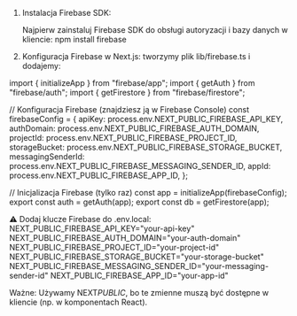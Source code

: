 1. Instalacja Firebase SDK:

   Najpierw zainstaluj Firebase SDK do obsługi autoryzacji i bazy danych w kliencie: npm install firebase

2. Konfiguracja Firebase w Next.js:
   tworzymy plik lib/firebase.ts i dodajemy:

import { initializeApp } from "firebase/app";
import { getAuth } from "firebase/auth";
import { getFirestore } from "firebase/firestore";

// Konfiguracja Firebase (znajdziesz ją w Firebase Console)
const firebaseConfig = {
apiKey: process.env.NEXT_PUBLIC_FIREBASE_API_KEY,
authDomain: process.env.NEXT_PUBLIC_FIREBASE_AUTH_DOMAIN,
projectId: process.env.NEXT_PUBLIC_FIREBASE_PROJECT_ID,
storageBucket: process.env.NEXT_PUBLIC_FIREBASE_STORAGE_BUCKET,
messagingSenderId: process.env.NEXT_PUBLIC_FIREBASE_MESSAGING_SENDER_ID,
appId: process.env.NEXT_PUBLIC_FIREBASE_APP_ID,
};

// Inicjalizacja Firebase (tylko raz)
const app = initializeApp(firebaseConfig);
export const auth = getAuth(app);
export const db = getFirestore(app);

⚠ Dodaj klucze Firebase do .env.local:
NEXT_PUBLIC_FIREBASE_API_KEY="your-api-key"
NEXT_PUBLIC_FIREBASE_AUTH_DOMAIN="your-auth-domain"
NEXT_PUBLIC_FIREBASE_PROJECT_ID="your-project-id"
NEXT_PUBLIC_FIREBASE_STORAGE_BUCKET="your-storage-bucket"
NEXT_PUBLIC_FIREBASE_MESSAGING_SENDER_ID="your-messaging-sender-id"
NEXT_PUBLIC_FIREBASE_APP_ID="your-app-id"

Ważne: Używamy NEXT*PUBLIC*, bo te zmienne muszą być dostępne w kliencie (np. w komponentach React).
